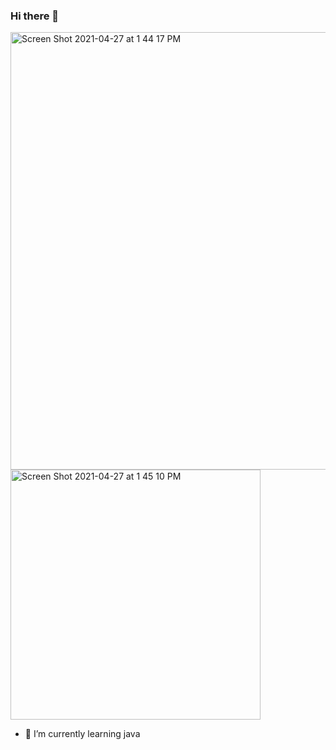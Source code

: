 ### Hi there 👋
<img width="700" alt="Screen Shot 2021-04-27 at 1 44 17 PM" src="https://user-images.githubusercontent.com/20550515/116229020-b166c980-a75e-11eb-95b8-9b8aa3bc74d9.png">
<img width="400" alt="Screen Shot 2021-04-27 at 1 45 10 PM" src="https://user-images.githubusercontent.com/20550515/116229140-cf342e80-a75e-11eb-932b-c94658e3d7b3.png">

- 🌱 I’m currently learning java

